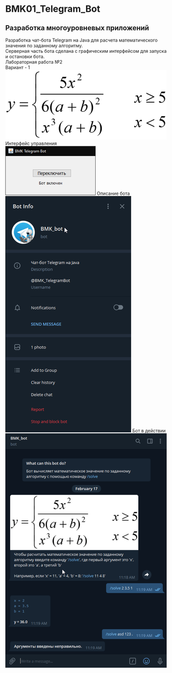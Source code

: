 # BMK01_Telegram_Bot
## Разработка многоуровневых приложений

Разработка чат-бота Telegram на Java для расчета математического значения по заданному алгоритму.  
Серверная часть бота сделана с графическим интерфейсом для запуска и остановки бота.
<br/>Лабораторная работа №2
<br/>Вариант - 1
![primer](primer.png)  
Интерфейс управления  
![Interface](interface.png)
Описание бота
![Description](description.png)
Бот в действии
![Bot](bot.png)
